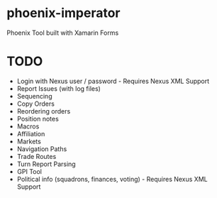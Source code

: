 # phoenix-imperator
Phoenix Tool built with Xamarin Forms 

# TODO

- Login with Nexus user / password - Requires Nexus XML Support
- Report Issues (with log files)
- Sequencing
- Copy Orders
- Reordering orders
- Position notes
- Macros
- Affiliation
- Markets
- Navigation Paths
- Trade Routes
- Turn Report Parsing
- GPI Tool
- Political info (squadrons, finances, voting) - Requires Nexus XML Support
